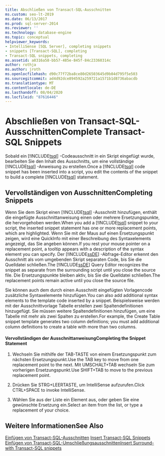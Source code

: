 ```yaml
---
title: Abschließen von Transact-SQL-Ausschnitten
ms.custom: seo-lt-2019
ms.date: 06/13/2017
ms.prod: sql-server-2014
ms.reviewer: ''
ms.technology: database-engine
ms.topic: conceptual
helpviewer_keywords:
- IntelliSense [SQL Server], completing snippets
- snippets [Transact-SQL], completing
- Transact-SQL snippets, completing
ms.assetid: a8316a58-bb57-485e-845f-84c23360314c
author: rothja
ms.author: jroth
ms.openlocfilehash: d90c77f72ba8ce80d26503645d9b04d795f5e503
ms.sourcegitcommit: ad4d92dce894592a259721a1571b1d8736abacdb
ms.translationtype: MT
ms.contentlocale: de-DE
ms.lasthandoff: 08/04/2020
ms.locfileid: "87616446"
---
```

# <a name="complete-transact-sql-snippets"></a><span data-ttu-id="fe32a-102">Abschließen von Transact-SQL-Ausschnitten</span><span class="sxs-lookup"><span data-stu-id="fe32a-102">Complete Transact-SQL Snippets</span></span>
  <span data-ttu-id="fe32a-103">Sobald ein [!INCLUDE[tsql](../../includes/tsql-md.md)] -Codeausschnitt in ein Skript eingefügt wurde, bearbeiten Sie den Inhalt des Ausschnitts, um eine vollständige [!INCLUDE[tsql](../../includes/tsql-md.md)] -Anweisung zu erstellen.</span><span class="sxs-lookup"><span data-stu-id="fe32a-103">Once a [!INCLUDE[tsql](../../includes/tsql-md.md)] code snippet has been inserted into a script, you edit the contents of the snippet to build a complete [!INCLUDE[tsql](../../includes/tsql-md.md)] statement.</span></span>  
  
## <a name="completing-snippets"></a><span data-ttu-id="fe32a-104">Vervollständigen von Ausschnitten</span><span class="sxs-lookup"><span data-stu-id="fe32a-104">Completing Snippets</span></span>  
 <span data-ttu-id="fe32a-105">Wenn Sie dem Skript einen [!INCLUDE[tsql](../../includes/tsql-md.md)] -Ausschnitt hinzufügen, enthält die eingefügte Ausschnittanweisung einen oder mehrere Ersetzungspunkte, die hervorgehoben werden.</span><span class="sxs-lookup"><span data-stu-id="fe32a-105">When you add a [!INCLUDE[tsql](../../includes/tsql-md.md)] snippet to your script, the inserted snippet statement has one or more replacement points, which are highlighted.</span></span> <span data-ttu-id="fe32a-106">Wenn Sie mit der Maus auf einen Ersetzungspunkt zeigen, wird eine QuickInfo mit einer Beschreibung des Syntaxelements angezeigt, das Sie angeben können.</span><span class="sxs-lookup"><span data-stu-id="fe32a-106">If you rest your mouse pointer on a replacement point, a tooltip appears with a description of the syntax element you can specify.</span></span> <span data-ttu-id="fe32a-107">Der [!INCLUDE[ssDE](../../includes/ssde-md.md)] -Abfrage-Editor erkennt den Ausschnitt als vom umgebenden Skript separaten Code, bis Sie die Quelldatei schließen.</span><span class="sxs-lookup"><span data-stu-id="fe32a-107">The [!INCLUDE[ssDE](../../includes/ssde-md.md)] Query Editor recognizes the snippet as separate from the surrounding script until you close the source file.</span></span> <span data-ttu-id="fe32a-108">Die Ersetzungspunkte bleiben aktiv, bis Sie die Quelldatei schließen.</span><span class="sxs-lookup"><span data-stu-id="fe32a-108">The replacement points remain active until you close the source file.</span></span>  
  
 <span data-ttu-id="fe32a-109">Sie können auch dem durch einen Ausschnitt eingefügten Vorlagencode zusätzliche Syntaxelemente hinzufügen.</span><span class="sxs-lookup"><span data-stu-id="fe32a-109">You can also add additional syntax elements to the template code inserted by a snippet.</span></span> <span data-ttu-id="fe32a-110">Beispielsweise werden mit der Ausschnittvorlage Tabelle erstellen zwei Spaltendefinitionen hinzugefügt. Sie müssen weitere Spaltendefinitionen hinzufügen, um eine Tabelle mit mehr als zwei Spalten zu erstellen.</span><span class="sxs-lookup"><span data-stu-id="fe32a-110">For example, the Create Table snippet template generates two column definitions; you must add additional column definitions to create a table with more than two columns.</span></span>  
  
#### <a name="completing-the-snippet-statement"></a><span data-ttu-id="fe32a-111">Vervollständigen der Ausschnittanweisung</span><span class="sxs-lookup"><span data-stu-id="fe32a-111">Completing the Snippet Statement</span></span>  
  
1.  <span data-ttu-id="fe32a-112">Wechseln Sie mithilfe der TAB-TASTE von einem Ersetzungspunkt zum nächsten Ersetzungspunkt.</span><span class="sxs-lookup"><span data-stu-id="fe32a-112">Use the TAB key to move from one replacement point to the next.</span></span> <span data-ttu-id="fe32a-113">Mit UMSCHALT+TAB wechseln Sie zum vorherigen Ersetzungspunkt.</span><span class="sxs-lookup"><span data-stu-id="fe32a-113">Use SHIFT+TAB to move to the previous replacement point.</span></span>  
  
2.  <span data-ttu-id="fe32a-114">Drücken Sie STRG+LEERTASTE, um IntelliSense aufzurufen.</span><span class="sxs-lookup"><span data-stu-id="fe32a-114">Click CTRL+SPACE to invoke IntelliSense.</span></span>  
  
3.  <span data-ttu-id="fe32a-115">Wählen Sie aus der Liste ein Element aus, oder geben Sie eine gewünschte Ersetzung ein.</span><span class="sxs-lookup"><span data-stu-id="fe32a-115">Select an item from the list, or type a replacement of your choice.</span></span>  
  
## <a name="see-also"></a><span data-ttu-id="fe32a-116">Weitere Informationen</span><span class="sxs-lookup"><span data-stu-id="fe32a-116">See Also</span></span>  
 <span data-ttu-id="fe32a-117">[Einfügen von Transact-SQL-Ausschnitten](insert-transact-sql-snippets.md) </span><span class="sxs-lookup"><span data-stu-id="fe32a-117">[Insert Transact-SQL Snippets](insert-transact-sql-snippets.md) </span></span>  
 [<span data-ttu-id="fe32a-118">Einfügen von Transact-SQL-Umschließungsausschnitten</span><span class="sxs-lookup"><span data-stu-id="fe32a-118">Insert Surround-with Transact-SQL snippets</span></span>](insert-surround-with-transact-sql-snippets.md)  
  
  

